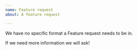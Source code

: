 ```yaml
---
name: Feature request
about: A feature request

---
```


We have no specific format a Feature request needs to be in.

If we need more information we will ask!
